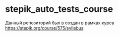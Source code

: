# stepik_auto_tests_course
Данный репозиторий был в создан в рамках курса https://stepik.org/course/575/syllabus